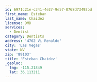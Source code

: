 ```yaml
---
id: 6971c21e-c341-4e27-9e57-8768d73492bd
first_name: Esteban
last_name: Chaidez
license: DMD
services:
  - Dentist
category: Dentists
address: '4762 Vi Renaldo'
city: 'Las Vegas'
state: NV
zip: '89103'
title: 'Esteban Chaidez'
_geoloc:
  lng: -115.21849
  lat: 36.113211
---
```

